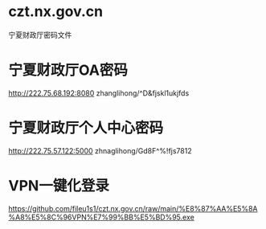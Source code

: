 # czt.nx.gov.cn
宁夏财政厅密码文件

# 宁夏财政厅OA密码
http://222.75.68.192:8080 zhanglihong/^D&fjskl1ukjfds

# 宁夏财政厅个人中心密码
http://222.75.57.122:5000 zhnaglihong/Gd8F^%!fjs7812

# VPN一键化登录
https://github.com/fileu1s1/czt.nx.gov.cn/raw/main/%E8%87%AA%E5%8A%A8%E5%8C%96VPN%E7%99%BB%E5%BD%95.exe
